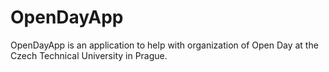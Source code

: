 OpenDayApp
==========

OpenDayApp is an application to help with organization of Open Day at the Czech Technical University in Prague.
